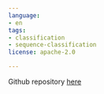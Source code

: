 ```yaml
---
language:
- en
tags:
- classification
- sequence-classification
license: apache-2.0

---
```


Github repository [here](https://github.com/sinanuozdemir/oreilly-transformers-nlp)